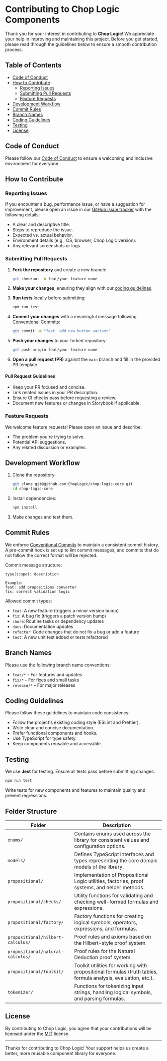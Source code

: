 # Contributing to Chop Logic Components

Thank you for your interest in contributing to **Chop Logic**! We appreciate your help in improving and maintaining this
project. Before you get started, please read through the guidelines below to ensure a smooth contribution process.

## Table of Contents

- [Code of Conduct](#code-of-conduct)
- [How to Contribute](#how-to-contribute)
  - [Reporting Issues](#reporting-issues)
  - [Submitting Pull Requests](#submitting-pull-requests)
  - [Feature Requests](#feature-requests)
- [Development Workflow](#development-workflow)
- [Commit Rules](#commit-rules)
- [Branch Names](#branch-names)
- [Coding Guidelines](#coding-guidelines)
- [Testing](#testing)
- [License](#license)

## Code of Conduct

Please follow our [Code of Conduct](CODE_OF_CONDUCT.md) to ensure a welcoming and inclusive environment for everyone.

## How to Contribute

### Reporting Issues

If you encounter a bug, performance issue, or have a suggestion for improvement, please open an issue in
our [GitHub issue tracker](https://github.com/ChopLogic/chop-logic-core/issues) with the following details:

- A clear and descriptive title.
- Steps to reproduce the issue.
- Expected vs. actual behavior.
- Environment details (e.g., OS, browser, Chop Logic version).
- Any relevant screenshots or logs.

### Submitting Pull Requests

1. **Fork the repository** and create a new branch:

   ```sh
   git checkout -b feat/your-feature-name
   ```

2. **Make your changes**, ensuring they align with our [coding guidelines](#coding-guidelines).

3. **Run tests** locally before submitting:

   ```sh
   npm run test
   ```

4. **Commit your changes** with a meaningful message
   following [Conventional Commits](https://www.conventionalcommits.org/):

   ```sh
   git commit -m "feat: add new button variant"
   ```

5. **Push your changes** to your forked repository:

   ```sh
   git push origin feat/your-feature-name
   ```

6. **Open a pull request (PR)** against the `main` branch and fill in the provided PR template.

#### Pull Request Guidelines

- Keep your PR focused and concise.
- Link related issues in your PR description.
- Ensure CI checks pass before requesting a review.
- Document new features or changes in Storybook if applicable.

### Feature Requests

We welcome feature requests! Please open an issue and describe:

- The problem you're trying to solve.
- Potential API suggestions.
- Any related discussion or examples.

## Development Workflow

1. Clone the repository:

   ```sh
   git clone git@github.com:ChopLogic/chop-logic-core.git
   cd chop-logic-core
   ```

2. Install dependencies:

   ```sh
   npm install
   ```

3. Make changes and test them.

## Commit Rules

We enforce [Conventional Commits](https://www.conventionalcommits.org/) to maintain a consistent commit history. A
pre-commit hook is set up to lint commit messages, and commits that do not follow the correct format will be rejected.

Commit message structure:

```
type(scope): description

Example:
feat: add propositions converter
fix: correct validation logic
```

Allowed commit types:

- `feat`: A new feature (triggers a minor version bump)
- `fix`: A bug fix (triggers a patch version bump)
- `chore`: Routine tasks or dependency updates
- `docs`: Documentation updates
- `refactor`: Code changes that do not fix a bug or add a feature
- `test`: A new unit test added or tests refactored

## Branch Names

Please use the following branch name conventions:

- `feat/*` – For features and updates
- `fix/*` – For fixes and small tasks
- `release/*` – For major releases

## Coding Guidelines

Please follow these guidelines to maintain code consistency:

- Follow the project's existing coding style (ESLint and Prettier).
- Write clear and concise documentation.
- Prefer functional components and hooks.
- Use TypeScript for type safety.
- Keep components reusable and accessible.

## Testing

We use **Jest** for testing. Ensure all tests pass before submitting changes:

```sh
npm run test
```

Write tests for new components and features to maintain quality and prevent regressions.

## Folder Structure

| Folder                            | Description                                                                                                   |
| --------------------------------- | ------------------------------------------------------------------------------------------------------------- |
| `enums/`                          | Contains enums used across the library for consistent values and configuration options.                       |
| `models/`                         | Defines TypeScript interfaces and types representing the core domain models of the library.                   |
| `propositional/`                  | Implementation of Propositional Logic utilities, factories, proof systems, and helper methods.                |
| `propositional/checks/`           | Utility functions for validating and checking well-formed formulas and expressions.                           |
| `propositional/factory/`          | Factory functions for creating logical symbols, operators, expressions, and formulas.                         |
| `propositional/hilbert-calculus/` | Proof rules and axioms based on the Hilbert-style proof system.                                               |
| `propositional/natural-calculus/` | Proof rules for the Natural Deduction proof system.                                                           |
| `propositional/toolkit/`          | Toolkit utilities for working with propositional formulas (truth tables, formula analysis, evaluation, etc.). |
| `tokenizer/`                      | Functions for tokenizing input strings, handling logical symbols, and parsing formulas.                       |

## License

By contributing to Chop Logic, you agree that your contributions will be licensed under the [MIT](LICENSE) license.

---

Thanks for contributing to Chop Logic! Your support helps us create a better, more reusable component library for
everyone.
